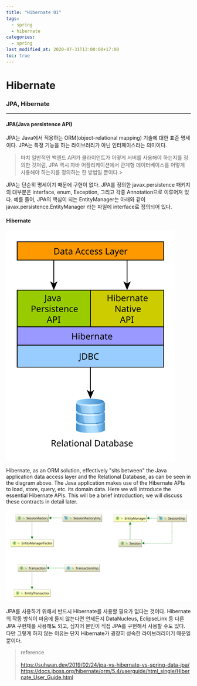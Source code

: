 ```yaml
---
title: "Hibernate 01"
tags:
  - spring
  - hibernate
categories:
  - spring
last_modified_at: 2020-07-31T13:00:00+17:00
toc: true
---
```

<script type="text/javascript"
src="https://cdn.mathjax.org/mathjax/latest/MathJax.js?config=TeX-AMS_HTML">
</script>

# Hibernate
### JPA, Hibernate
***
#### JPA(Java persistence API)

JPA는 Java에서 적용하는 ORM(object-relational mapping) 기술에 대한 표준 명세이다.
JPA는 특정 기능을 하는 라이브러리가 아닌 인터페이스라는 의미이다.
>마치 일반적인 백엔드 API가 클라이언트가 어떻게 서버를 사용해야 하는지를 정의한 것처럼, JPA 역시 자바 어플리케이션에서 관계형 데이터베이스를 어떻게 사용해야 하는지를 정의하는 한 방법일 뿐이다.>

JPA는 단순히 명세이기 때문에 구현이 없다. JPA를 정의한 javax.persistence 패키지의 대부분은 interface, enum, Exception, 그리고 각종 Annotation으로 이루어져 있다. 예를 들어, JPA의 핵심이 되는 EntityManager는 아래와 같이 javax.persistence.EntityManager 라는 파일에 interface로 정의되어 있다.

#### Hibernate

![이미지1](/assets/images/visualized_hibernate_implementation.svg)<br>

Hibernate, as an ORM solution, effectively "sits between" the Java application data access layer and the Relational Database, as can be seen in the diagram above. The Java application makes use of the Hibernate APIs to load, store, query, etc. its domain data. Here we will introduce the essential Hibernate APIs. This will be a brief introduction; we will discuss these contracts in detail later.


![이미지2](/assets/images/JPA_Hibernate.svg)

JPA를 사용하기 위해서 반드시 Hibernate를 사용할 필요가 없다는 것이다. Hibernate의 작동 방식이 마음에 들지 않는다면 언제든지 DataNucleus, EclipseLink 등 다른 JPA 구현체를 사용해도 되고, 심지어 본인이 직접 JPA를 구현해서 사용할 수도 있다. 다만 그렇게 하지 않는 이유는 단지 Hibernate가 굉장히 성숙한 라이브러리이기 때문일 뿐이다.





>reference<br><br>
https://suhwan.dev/2019/02/24/jpa-vs-hibernate-vs-spring-data-jpa/
https://docs.jboss.org/hibernate/orm/5.4/userguide/html_single/Hibernate_User_Guide.html
